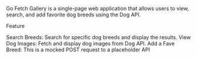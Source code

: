 Go Fetch Gallery is a single-page web application that allows users to view, search, and add favorite dog breeds using the Dog API.

Feature

Search Breeds: Search for specific dog breeds and display the results.
View Dog Images: Fetch and display dog images from Dog API.
Add a Fave Breed: This is a mocked POST request to a placeholder API

